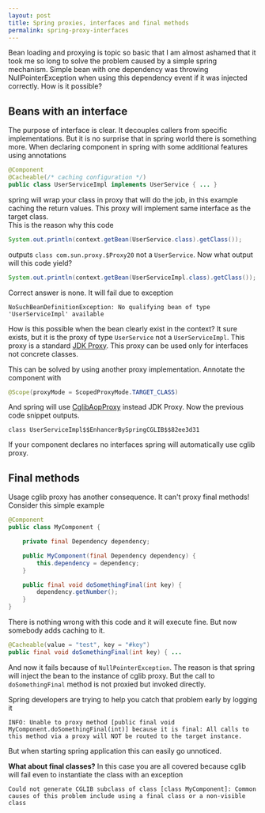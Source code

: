 ```yaml
---
layout: post
title: Spring proxies, interfaces and final methods
permalink: spring-proxy-interfaces
--- 
```

Bean loading and proxying is topic so basic that I am almost ashamed that it took me so long to solve the problem caused by a simple spring mechanism.
Simple bean with one dependency was throwing NullPointerException when using this dependency event if it was injected correctly. How is it possible?

## Beans with an interface
The purpose of interface is clear. It decouples callers from specific implementations. But it is no surprise that in spring world there is something more.
When declaring component in spring with some additional features using annotations

```java
@Component
@Cacheable(/* caching configuration */)
public class UserServiceImpl implements UserService { ... }
```

spring will wrap your class in proxy that will do the job, in this example caching the return values. This proxy will implement same interface as the target class.  
This is the reason why this code

```java
System.out.println(context.getBean(UserService.class).getClass());
```
outputs `class com.sun.proxy.$Proxy20` not a `UserService`. Now what output will this code yield?

```java
System.out.println(context.getBean(UserServiceImpl.class).getClass());
```
Correct answer is none. It will fail due to exception

```
NoSuchBeanDefinitionException: No qualifying bean of type 'UserServiceImpl' available
```

How is this possible when the bean clearly exist in the context? It sure exists, but it is the proxy of type `UserService` not a `UserServiceImpl`. 
This proxy is a standard [JDK Proxy](https://docs.oracle.com/javase/8/docs/api/java/lang/reflect/Proxy.html). This proxy can be used only for interfaces not concrete classes. 

This can be solved by using another proxy implementation. Annotate the component with

```java
@Scope(proxyMode = ScopedProxyMode.TARGET_CLASS)
```
And spring will use [CglibAopProxy](https://github.com/cglib/cglib/wiki/Tutorial) instead JDK Proxy. Now the previous code snippet outputs.

```
class UserServiceImpl$$EnhancerBySpringCGLIB$$82ee3d31
```

If your component declares no interfaces spring will automatically use cglib proxy.

## Final methods
Usage cglib proxy has another consequence. It can't proxy final methods! 
Consider this simple example

```java
@Component
public class MyComponent {

    private final Dependency dependency;

    public MyComponent(final Dependency dependency) {
        this.dependency = dependency;
    }

    public final void doSomethingFinal(int key) {
        dependency.getNumber();
    }
}
```
There is nothing wrong with this code and it will execute fine. But now somebody adds caching to it. 

```java
@Cacheable(value = "test", key = "#key")
public final void doSomethingFinal(int key) { ...
```

And now it fails because of `NullPointerException`. The reason is that spring will inject the bean to the instance of cglib proxy. But the call to `doSomethingFinal` method is not proxied but invoked directly. 

Spring developers are trying to help you catch that problem early by logging it 

```
INFO: Unable to proxy method [public final void MyComponent.doSomethingFinal(int)] because it is final: All calls to this method via a proxy will NOT be routed to the target instance.
```

But when starting spring application this can easily go unnoticed. 

**What about final classes?**  In this case you are all covered because cglib will fail even to instantiate the class with an exception
```
Could not generate CGLIB subclass of class [class MyComponent]: Common causes of this problem include using a final class or a non-visible class
```

